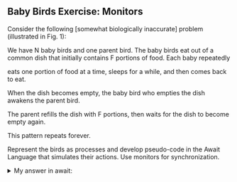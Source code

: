 ## Baby Birds Exercise: Monitors

Consider the following [somewhat biologically inaccurate] problem (illustrated in Fig. 1):

We have N baby birds and one parent bird.
The baby birds eat out of a common dish that initially contains F portions of food.
Each baby repeatedly

eats one portion of food at a time,
sleeps for a while, and then
comes back to eat.


When the dish becomes empty, the baby bird who empties the dish awakens the parent bird.

The parent refills the dish with F portions, then
waits for the dish to become empty again.


This pattern repeats forever.

Represent the birds as processes and develop pseudo-code in the Await Language that simulates their actions. Use monitors for synchronization.

<details>
<summary>My answer in await: </summary>


    ```

    



    ```

</details>